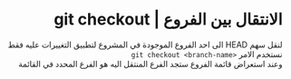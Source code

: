 # <div dir=rtl>الانتقال بين الفروع | git checkout</div>


<div  dir=rtl>
	لنقل سهم HEAD الى احد الفروع  الموجودة في المشروع لتطبيق التغييرات عليه فقط نستخدم الامر <code dir=ltr>git checkout &ltbranch-name&gt</code>
	</div>

<div dir=rtl>
	وعند استعراض قائمة الفروع ستجد الفرع المنتقل اليه هو الفرع المحدد في القائمة
</div>
